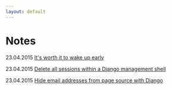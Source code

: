 ```yaml
---
layout: default
---
```


# Notes

23.04.2015
[It's worth it to wake up early](3)

23.04.2015
[Delete all sessions within a Django management shell](2)

23.04.2015
[Hide email addresses from page source with Django](1)

